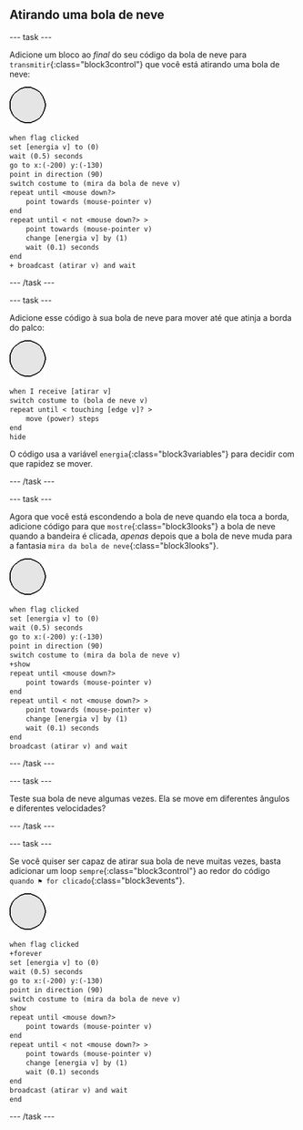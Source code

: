 ## Atirando uma bola de neve

--- task ---

Adicione um bloco ao _final_ do seu código da bola de neve para `transmitir`{:class="block3control"} que você está atirando uma bola de neve:

![ator bola de neve](images/snowball-sprite.png)

```blocks3
when flag clicked
set [energia v] to (0)
wait (0.5) seconds
go to x:(-200) y:(-130)
point in direction (90)
switch costume to (mira da bola de neve v)
repeat until <mouse down?>
    point towards (mouse-pointer v)
end
repeat until < not <mouse down?> >
    point towards (mouse-pointer v)
    change [energia v] by (1)
    wait (0.1) seconds
end
+ broadcast (atirar v) and wait
```

--- /task ---

--- task ---

Adicione esse código à sua bola de neve para mover até que atinja a borda do palco:

![ator bola de neve](images/snowball-sprite.png)

```blocks3
when I receive [atirar v]
switch costume to (bola de neve v)
repeat until < touching [edge v]? >
    move (power) steps
end
hide
```

O código usa a variável `energia`{:class="block3variables"} para decidir com que rapidez se mover.

--- /task ---

--- task ---

Agora que você está escondendo a bola de neve quando ela toca a borda, adicione código para que `mostre`{:class="block3looks"} a bola de neve quando a bandeira é clicada, _apenas_ depois que a bola de neve muda para a fantasia `mira da bola de neve`{:class="block3looks"}.

![ator bola de neve](images/snowball-sprite.png)

```blocks3
when flag clicked
set [energia v] to (0)
wait (0.5) seconds
go to x:(-200) y:(-130)
point in direction (90)
switch costume to (mira da bola de neve v)
+show
repeat until <mouse down?>
    point towards (mouse-pointer v)
end
repeat until < not <mouse down?> >
    point towards (mouse-pointer v)
    change [energia v] by (1)
    wait (0.1) seconds
end
broadcast (atirar v) and wait
```

--- /task ---

--- task ---

Teste sua bola de neve algumas vezes. Ela se move em diferentes ângulos e diferentes velocidades?

--- /task ---

--- task ---

Se você quiser ser capaz de atirar sua bola de neve muitas vezes, basta adicionar um loop `sempre`{:class="block3control"} ao redor do código `quando ⚑ for clicado`{:class="block3events"}.

![ator bola de neve](images/snowball-sprite.png)

```blocks3
when flag clicked
+forever
set [energia v] to (0)
wait (0.5) seconds
go to x:(-200) y:(-130)
point in direction (90)
switch costume to (mira da bola de neve v)
show
repeat until <mouse down?>
    point towards (mouse-pointer v)
end
repeat until < not <mouse down?> >
    point towards (mouse-pointer v)
    change [energia v] by (1)
    wait (0.1) seconds
end
broadcast (atirar v) and wait
end
```

--- /task ---
